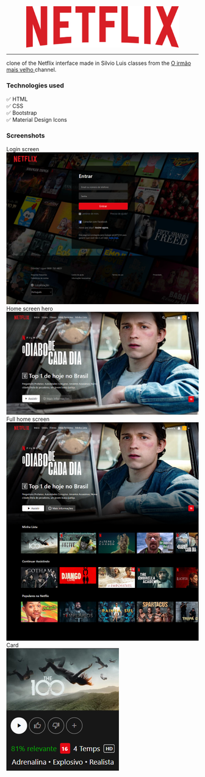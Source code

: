 <div align="center">
    <img src="./assets/images/logo.png" width="400px"><hr>
</div>
clone of the Netflix interface made in Silvio Luis classes from the <a href="https://www.youtube.com/channel/UC5cfBZHUQpcMvBJDBaX8-jg"> O irmão mais velho </a> channel.

### Technologies used

:white_check_mark: HTML <br>
:white_check_mark: CSS <br>
:white_check_mark: Bootstrap <br>
:white_check_mark: Material Design Icons

### Screenshots

<div>
    Login screen <br>
    <img src="./assets/screenshots/login.png"><br>
    Home screen hero <br>
    <img src="./assets/screenshots/home-screen.png"><br>
    Full home screen <br>
    <img src="./assets/screenshots/full-home.png"><br>
    Card <br>
    <img src="./assets/screenshots/card-series.png"><br>
</div>
